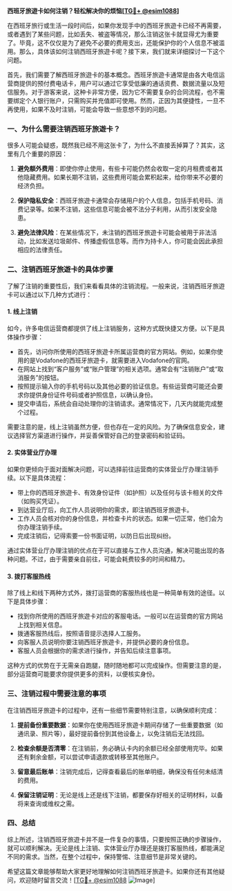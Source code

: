 **西班牙旅遊卡如何注销？轻松解决你的烦恼[[TG💪+ @esim1088](https://t.me/s/esim1088)]**

在西班牙旅行或生活一段时间后，如果你发现手中的西班牙旅遊卡已经不再需要，或者遇到了某些问题，比如丢失、被盗等情况，那么注销这张卡就显得尤为重要了。毕竟，这不仅仅是为了避免不必要的费用支出，还能保护你的个人信息不被滥用。那么，具体该如何注销西班牙旅遊卡呢？接下来，我们就来详细探讨一下这个问题。

首先，我们需要了解西班牙旅遊卡的基本概念。西班牙旅遊卡通常是由各大电信运营商提供的预付费电话卡，用户可以通过它享受低廉的通话资费、数据流量以及短信服务。对于游客来说，这种卡非常方便，因为它不需要复杂的合同流程，也不需要绑定个人银行账户，只需购买并充值即可使用。然而，正因为其便捷性，一旦不再使用，如果不及时注销，可能会导致一些意想不到的问题。

### **一、为什么需要注销西班牙旅遊卡？**

很多人可能会疑惑，既然我已经不用这张卡了，为什么不直接丢掉算了？其实，这里有几个重要的原因：

1. **避免额外费用**：即使你停止使用，有些卡可能仍然会收取一定的月租费或者其他隐藏费用。如果长期不注销，这些费用可能会累积起来，给你带来不必要的经济负担。
   
2. **保护隐私安全**：西班牙旅遊卡通常会存储用户的个人信息，包括手机号码、消费记录等。如果不注销，这些信息可能会被不法分子利用，从而引发安全隐患。

3. **避免法律风险**：在某些情况下，未注销的西班牙旅遊卡可能会被用于非法活动，比如发送垃圾邮件、传播虚假信息等。而作为持卡人，你可能会因此承担相应的法律责任。

### **二、注销西班牙旅遊卡的具体步骤**

了解了注销的重要性后，我们来看看具体的注销流程。一般来说，注销西班牙旅遊卡可以通过以下几种方式进行：

#### **1. 线上注销**
如今，许多电信运营商都提供了线上注销服务，这种方式既快捷又方便。以下是具体操作步骤：
- 首先，访问你所使用的西班牙旅遊卡所属运营商的官方网站。例如，如果你使用的是Vodafone的西班牙旅遊卡，就需要进入Vodafone的官网。
- 在网站上找到“客户服务”或“账户管理”的相关选项。通常会有“注销账户”或“取消服务”的按钮。
- 按照提示输入你的手机号码以及其他必要的验证信息。有些运营商可能还会要求你提供身份证件号码或者护照信息，以确认身份。
- 提交申请后，系统会自动处理你的注销请求。通常情况下，几天内就能完成整个过程。

需要注意的是，线上注销虽然方便，但也存在一定的风险。为了确保信息安全，建议选择官方渠道进行操作，并妥善保管好自己的登录密码和验证码。

#### **2. 实体营业厅办理**
如果你更倾向于面对面解决问题，可以选择前往运营商的实体营业厅办理注销手续。以下是具体流程：
- 带上你的西班牙旅遊卡、有效身份证件（如护照）以及任何与该卡相关的文件（如购买凭证）。
- 到达营业厅后，向工作人员说明你的需求，即注销西班牙旅遊卡。
- 工作人员会核对你的身份信息，并检查卡片的状态。如果一切正常，他们会为你办理注销手续。
- 完成注销后，记得索要一份书面证明，以防日后出现纠纷。

通过实体营业厅办理注销的优点在于可以直接与工作人员沟通，解决可能出现的各种问题。不过，由于需要亲自前往，可能会耗费较多的时间和精力。

#### **3. 拨打客服热线**
除了线上和线下两种方式外，拨打运营商的客服热线也是一种简单有效的途径。以下是具体步骤：
- 找到你所使用的西班牙旅遊卡对应的客服电话。一般可以在运营商的官方网站上找到相关信息。
- 拨通客服热线后，按照语音提示选择人工服务。
- 向客服人员说明你要注销西班牙旅遊卡，并提供必要的身份信息。
- 客服人员会根据你的需求进行操作，并告知后续注意事项。

这种方式的优势在于无需亲自跑腿，随时随地都可以完成操作。但需要注意的是，部分运营商可能要求你提供更多的资料，以便核实身份。

### **三、注销过程中需要注意的事项**

在注销西班牙旅遊卡的过程中，还有一些细节需要特别注意，以确保顺利完成：

1. **提前备份重要数据**：如果你在使用西班牙旅遊卡期间存储了一些重要数据（如通讯录、照片等），最好提前备份到其他设备上，以免注销后无法找回。

2. **检查余额是否清零**：在注销前，务必确认卡内的余额已经全部使用完毕。如果还有剩余金额，可以尝试申请退款或转移至其他账户。

3. **留意最后账单**：注销完成后，记得查看最后的账单明细，确保没有任何未结清的费用。

4. **保留注销证明**：无论是线上还是线下注销，都要保存好相关的证明材料，以备将来查询或维权之需。

### **四、总结**

综上所述，注销西班牙旅遊卡并不是一件复杂的事情，只要按照正确的步骤操作，就可以顺利解决。无论是线上注销、实体营业厅办理还是拨打客服热线，都能满足不同的需求。当然，在整个过程中，保持警惕、注意细节是非常关键的。

希望这篇文章能够帮助大家更好地理解如何注销西班牙旅遊卡。如果你还有其他疑问，欢迎随时留言交流！[[TG💪+ @esim1088](https://t.me/s/esim1088) ![Image](https://i.postimg.cc/4NQfJmqS/Snipaste-2025-05-13-00-14-12.png)]